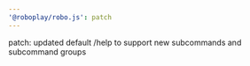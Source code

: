 ```yaml
---
'@roboplay/robo.js': patch
---
```


patch: updated default /help to support new subcommands and subcommand groups
